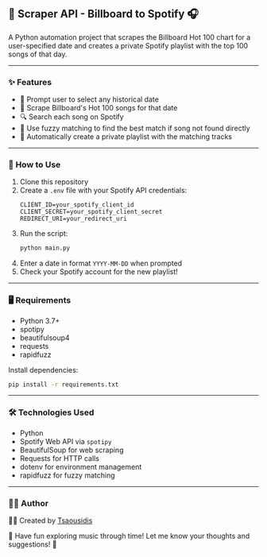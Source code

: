 ## 🎵 Scraper API - Billboard to Spotify 🎧

Α Python automation project that scrapes the Billboard Hot 100 chart for a user-specified date and creates a private Spotify playlist with the top 100 songs of that day.

---

### ✨ Features
- 📅 Prompt user to select any historical date
- 🧠 Scrape Billboard's Hot 100 songs for that date
- 🔍 Search each song on Spotify
- 🤖 Use fuzzy matching to find the best match if song not found directly
- 🎼 Automatically create a private playlist with the matching tracks

---

### 🚀 How to Use
1. Clone this repository
2. Create a `.env` file with your Spotify API credentials:
   ```env
   CLIENT_ID=your_spotify_client_id
   CLIENT_SECRET=your_spotify_client_secret
   REDIRECT_URI=your_redirect_uri
   ```
3. Run the script:
   ```bash
   python main.py
   ```
4. Enter a date in format `YYYY-MM-DD` when prompted
5. Check your Spotify account for the new playlist!

---

### 🖥 Requirements
- Python 3.7+
- spotipy
- beautifulsoup4
- requests
- rapidfuzz

Install dependencies:
```bash
pip install -r requirements.txt
```

---

### 🛠 Technologies Used
- Python
- Spotify Web API via `spotipy`
- BeautifulSoup for web scraping
- Requests for HTTP calls
- dotenv for environment management
- rapidfuzz for fuzzy matching

---

### 🙋‍♂️ Author
👨‍💻 Created by [Tsaousidis](https://github.com/Tsaousidis)

🎉 Have fun exploring music through time! Let me know your thoughts and suggestions! 🎉